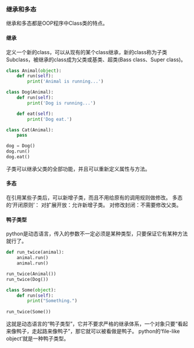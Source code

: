 ### 继承和多态
继承和多态都是OOP程序中Class类的特点。
#### 继承
定义一个新的class，可以从现有的某个class继承，新的class称为子类Subclass，被继承的class成为父类或基类、超类(Bass class、Super class)。
```python
class Animal(object):
    def run(self):
        print('Animal is running...')

class Dog(Animal):
    def run(self):
        print('Dog is running...')

    def eat(self):
        print('Dog eat.')

class Cat(Animal):
    pass

dog = Dog()
dog.run()
dog.eat()
```
子类可以继承父类的全部功能，并且可以重新定义属性与方法。
#### 多态
在引用某些子类后，可以新增子类，而且不用给原有的调用规则做修改。
多态的‘开闭原则’：
对扩展开放：允许新增子类。
对修改封闭：不需要修改父类。
#### 鸭子类型
python是动态语言，传入的参数不一定必须是某种类型，只要保证它有某种方法就行了。
```python
def run_twice(animal):
    animal.run()
    animal.run()

run_twice(Animal())
run_twice(Dog())

class Some(object):
    def run(self):
        print("Something.")
        
run_twice(Some())
```
这就是动态语言的“鸭子类型”，它并不要求严格的继承体系，一个对象只要“看起来像鸭子，走起路来像鸭子”，那它就可以被看做是鸭子。
python的‘file-like object’就是一种鸭子类型。


